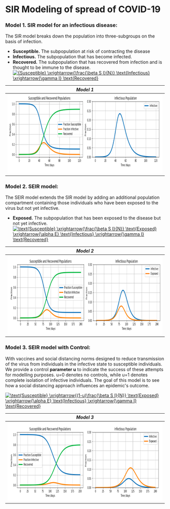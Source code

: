 # SIR Modeling of spread of COVID-19

### Model 1. SIR model for an infectious disease:
The SIR model breaks down the population into three-subgroups on the basis of infection.

* **Susceptible.** The subpopulation at risk of contracting the disease
* **Infectious.** The subpopulation that has become infected.
* **Recovered.** The subpopulation that has recovered from infection and is thought to be immune to the disease.
<a href="https://www.codecogs.com/eqnedit.php?latex={Susceptible}&space;\xrightarrow{\frac{\beta&space;S&space;I}{N}}&space;\text{Infectious}&space;\xrightarrow{\gamma&space;I}&space;\text{Recovered}" target="_blank"><img src="https://latex.codecogs.com/gif.latex?{Susceptible}&space;\xrightarrow{\frac{\beta&space;S&space;I}{N}}&space;\text{Infectious}&space;\xrightarrow{\gamma&space;I}&space;\text{Recovered}" title="{Susceptible} \xrightarrow{\frac{\beta S I}{N}} \text{Infectious} \xrightarrow{\gamma I} \text{Recovered}" /></a>

| *Model 1* |
|:--:| 
| <img width="1000" height="250" src="https://github.com/Jeevesh28/SIR-Modelling-Covid-19/blob/main/Graphs/Model1.png">| 


### Model 2. SEIR model:
The SEIR model extends the SIR model by adding an additional population compartment containing those individuals who have been exposed to the virus but not yet infective.
* **Exposed.** The subpopulation that has been exposed to the disease but not yet infective.
<a href="https://www.codecogs.com/eqnedit.php?latex=\text{Susceptible}&space;\xrightarrow{\frac{\beta&space;S&space;I}{N}}&space;\text{Exposed}&space;\xrightarrow{\alpha&space;E}&space;\text{Infectious}&space;\xrightarrow{\gamma&space;I}&space;\text{Recovered}" target="_blank"><img src="https://latex.codecogs.com/gif.latex?\text{Susceptible}&space;\xrightarrow{\frac{\beta&space;S&space;I}{N}}&space;\text{Exposed}&space;\xrightarrow{\alpha&space;E}&space;\text{Infectious}&space;\xrightarrow{\gamma&space;I}&space;\text{Recovered}" title="\text{Susceptible} \xrightarrow{\frac{\beta S I}{N}} \text{Exposed} \xrightarrow{\alpha E} \text{Infectious} \xrightarrow{\gamma I} \text{Recovered}" /></a>

| *Model 2* |
|:--:| 
| <img width="1000" height="250" src="https://github.com/Jeevesh28/SIR-Modelling-Covid-19/blob/main/Graphs/Model2.png">| 

### Model 3. SEIR model with Control:
With vaccines and social distancing norms designed to reduce transmission of the virus from individuals in the infective state to susceptible individuals.
We provide a control **parameter u** to indicate the success of these attempts for modelling purposes. u=0 denotes no controls, while u=1 denotes complete isolation of infective individuals. The goal of this model is to see how a social distancing approach influences an epidemic's outcome.

<a href="https://www.codecogs.com/eqnedit.php?latex=\text{Susceptible}&space;\xrightarrow{(1-u)\frac{\beta&space;S&space;I}{N}}&space;\text{Exposed}&space;\xrightarrow{\alpha&space;E}&space;\text{Infectious}&space;\xrightarrow{\gamma&space;I}&space;\text{Recovered}" target="_blank"><img src="https://latex.codecogs.com/gif.latex?\text{Susceptible}&space;\xrightarrow{(1-u)\frac{\beta&space;S&space;I}{N}}&space;\text{Exposed}&space;\xrightarrow{\alpha&space;E}&space;\text{Infectious}&space;\xrightarrow{\gamma&space;I}&space;\text{Recovered}" title="\text{Susceptible} \xrightarrow{(1-u)\frac{\beta S I}{N}} \text{Exposed} \xrightarrow{\alpha E} \text{Infectious} \xrightarrow{\gamma I} \text{Recovered}" /></a>

| *Model 3* |
|:--:| 
| <img width="1000" height="250" src="https://github.com/Jeevesh28/SIR-Modelling-Covid-19/blob/main/Graphs/Model3.png">| 
